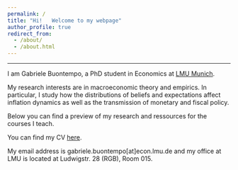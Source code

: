 ```yaml
---
permalink: /
title: "Hi!   Welcome to my webpage"
author_profile: true
redirect_from: 
  - /about/
  - /about.html
---
```


---


I am Gabriele Buontempo, a PhD student in Economics at [LMU Munich](https://www.econ.lmu.de/en/).

My research interests are in macroeconomic theory and empirics. In particular, I study how the distributions of beliefs and expectations affect inflation dynamics as well as the transmission of monetary and fiscal policy. 

Below you can find a preview of my research and ressources for the courses I teach.

You can find my CV [here](.).

My email address is gabriele.buontempo[at]econ.lmu.de and my office at LMU is located at Ludwigstr. 28 (RGB), Room 015.

